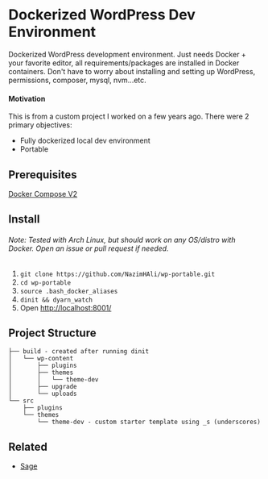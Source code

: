 # Dockerized WordPress Dev Environment

Dockerized WordPress development environment. Just needs Docker + your favorite editor, all requirements/packages are installed in Docker containers. Don't have to worry about installing and setting up WordPress, permissions, composer, mysql, nvm...etc.

#### Motivation
This is from a custom project I worked on a few years ago. There were 2 primary objectives:
 - Fully dockerized local dev environment
 - Portable

## Prerequisites
[Docker Compose V2](https://docs.docker.com/compose/cli-command/)

## Install
###### Note: Tested with Arch Linux, but should work on any OS/distro with Docker. Open an issue or pull request if needed.

1. ```git clone https://github.com/NazimHAli/wp-portable.git```
2. ```cd wp-portable```
3. ```source .bash_docker_aliases```
4. ```dinit && dyarn_watch```
5. Open <a href="http://localhost:8001/" target="_blank">http://localhost:8001/</a>

## Project Structure

```
├── build - created after running dinit
│   └── wp-content
│       ├── plugins
│       ├── themes
│       │   └── theme-dev
│       ├── upgrade
│       └── uploads
└── src
    ├── plugins
    └── themes
        └── theme-dev - custom starter template using _s (underscores)
```

## Related
- [Sage](https://github.com/roots/sage)
